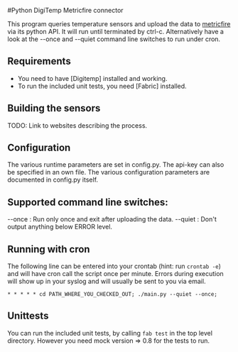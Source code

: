 #Python DigiTemp Metricfire connector

This program queries temperature sensors and upload the data to
[metricfire](http://metricfire.com) via its python API.  It will run until
terminated by ctrl-c. Alternatively have a look at the --once and --quiet
command line switches to run under cron.

## Requirements
 - You need to have [Digitemp] installed and working.
 - To run the included unit tests, you need [Fabric] installed.

## Building the sensors
TODO: Link to websites describing the process.

## Configuration
The various runtime parameters are set in config.py. The api-key can also be
specified in an own file. The various configuration parameters are documented
in config.py itself.

## Supported command line switches:
  --once      : Run only once and exit after uploading the data.
  --quiet     : Don't output anything below ERROR level.

## Running with cron

The following line can be entered into your crontab (hint: run `crontab -e`)
and will have cron call the script once per minute. Errors during execution
will show up in your syslog and will usually be sent to you via email.

    * * * * * cd PATH_WHERE_YOU_CHECKED_OUT; ./main.py --quiet --once;

## Unittests
You can run the included unit tests, by calling `fab test` in the top level
directory. However you need mock version => 0.8 for the tests to run.

